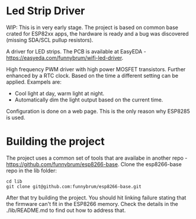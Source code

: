 # Led Strip Driver

WIP: This is in very early stage. The project is based on common base crated for ESP82xx apps, the hardware is ready and a bug was discovered (missing SDA/SCL pullup resistors).

A driver for LED strips. The PCB is available at EasyEDA - https://easyeda.com/funnybrum/wifi-led-driver.

High frequency PWM driver with high power MOSFET transistors. Further enhanced by a RTC clock. Based on the time a different setting can be applied. Exampels are:
 * Cool light at day, warm light at night.
 * Automatically dim the light output based on the current time.

 Configuration is done on a web page. This is the only reason why ESP8285 is used.

# Building the project

The project uses a common set of tools that are availabe in another repo - https://github.com/funnybrum/esp8266-base. Clone the esp8266-base repo in the lib folder:

```
cd lib
git clone git@github.com:funnybrum/esp8266-base.git
```

After that try building the project. You should hit linking failure stating that the firmware can't fit in the ESP8266 memory. Check the details in the ./lib/README.md to find out how to address that.

